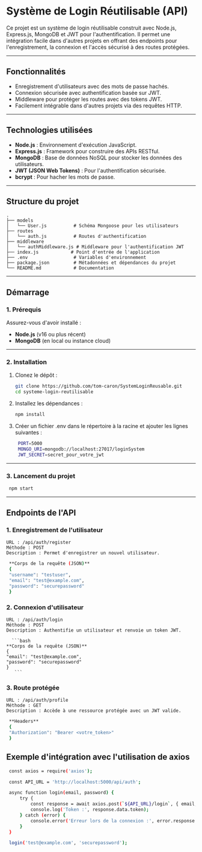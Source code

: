 # Système de Login Réutilisable (API)

Ce projet est un système de login réutilisable construit avec Node.js, Express.js, MongoDB et JWT pour l'authentification. Il permet une intégration facile dans d'autres projets en offrant des endpoints pour l'enregistrement, la connexion et l'accès sécurisé à des routes protégées.

---

## **Fonctionnalités**
- Enregistrement d'utilisateurs avec des mots de passe hachés.
- Connexion sécurisée avec authentification basée sur JWT.
- Middleware pour protéger les routes avec des tokens JWT.
- Facilement intégrable dans d'autres projets via des requêtes HTTP.

---

## **Technologies utilisées**
- **Node.js** : Environnement d'exécution JavaScript.
- **Express.js** : Framework pour construire des APIs RESTful.
- **MongoDB** : Base de données NoSQL pour stocker les données des utilisateurs.
- **JWT (JSON Web Tokens)** : Pour l'authentification sécurisée.
- **bcrypt** : Pour hacher les mots de passe.

---

## **Structure du projet**
   ```
   .
   ├── models
   │   └── User.js          # Schéma Mongoose pour les utilisateurs
   ├── routes
   │   └── auth.js          # Routes d'authentification
   ├── middleware
   │   └── authMiddleware.js # Middleware pour l'authentification JWT
   ├── index.js            # Point d'entrée de l'application
   ├── .env                 # Variables d'environnement
   ├── package.json         # Métadonnées et dépendances du projet
   └── README.md            # Documentation
   ```
---

## **Démarrage**

### **1. Prérequis**
Assurez-vous d'avoir installé :
- **Node.js** (v16 ou plus récent)
- **MongoDB** (en local ou instance cloud)

---

### **2. Installation**
1. Clonez le dépôt :
   ```bash
   git clone https://github.com/tom-caron/SystemLoginReusable.git
   cd systeme-login-reutilisable

2. Installez les dépendances :
    ```bash
    npm install

3. Créer un fichier .env dans le répertoire à la racine et ajouter les lignes suivantes :
   ```bash
    PORT=5000
    MONGO_URI=mongodb://localhost:27017/loginSystem
    JWT_SECRET=secret_pour_votre_jwt

---

### **3. Lancement du projet**
   ```bash
    npm start
   ```

---

## **Endpoints de l'API**

### **1. Enregistrement de l'utilisateur**
    URL : /api/auth/register
    Méthode : POST
    Description : Permet d'enregistrer un nouvel utilisateur.

   ```bash
    **Corps de la requête (JSON)**
    {
    "username": "testuser",
    "email": "test@example.com",
    "password": "securepassword"
    }
   ```

### **2. Connexion d'utilisateur**
    URL : /api/auth/login
    Méthode : POST
    Description : Authentifie un utilisateur et renvoie un token JWT.

      ```bash
    **Corps de la requête (JSON)**
    {
    "email": "test@example.com",
    "password": "securepassword"
    }
       ```

### **3. Route protégée**
    URL : /api/auth/profile
    Méthode : GET
    Description : Accède à une ressource protégée avec un JWT valide.

   ```bash
    **Headers**
    {
    "Authorization": "Bearer <votre_token>"
    }
   ```

## **Exemple d'intégration avec l'utilisation de axios**
   ```bash
    const axios = require('axios');

    const API_URL = 'http://localhost:5000/api/auth';

    async function login(email, password) {
        try {
            const response = await axios.post(`${API_URL}/login`, { email, password });
            console.log('Token :', response.data.token);
        } catch (error) {
            console.error('Erreur lors de la connexion :', error.response.data);
        }
    }

    login('test@example.com', 'securepassword');
